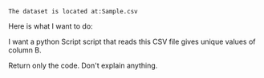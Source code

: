     The dataset is located at:Sample.csv

Here is what I want to do:

<!-- I want a python Script script that reads this CSV file, removes duplicate rows, groups the data by 'A', and then calculates the total 'C' for each A. -->

I want a python Script script that reads this CSV file gives unique values of column B.

Return only the code. Don't explain anything.
